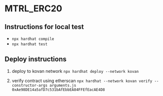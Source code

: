 # MTRL_ERC20

## Instructions for local test

- `npx hardhat compile`
- `npx hardhat test`

## Deploy instructions

1. deploy to kovan network
   `npx hardhat deploy --network kovan`

2. verify contract using etherscan
   `npx hardhat --network kovan verify --constructor-args arguments.js 0xAe98DE14a5afD7c531bAfEbbEA84FFEfEacAE4D8`
